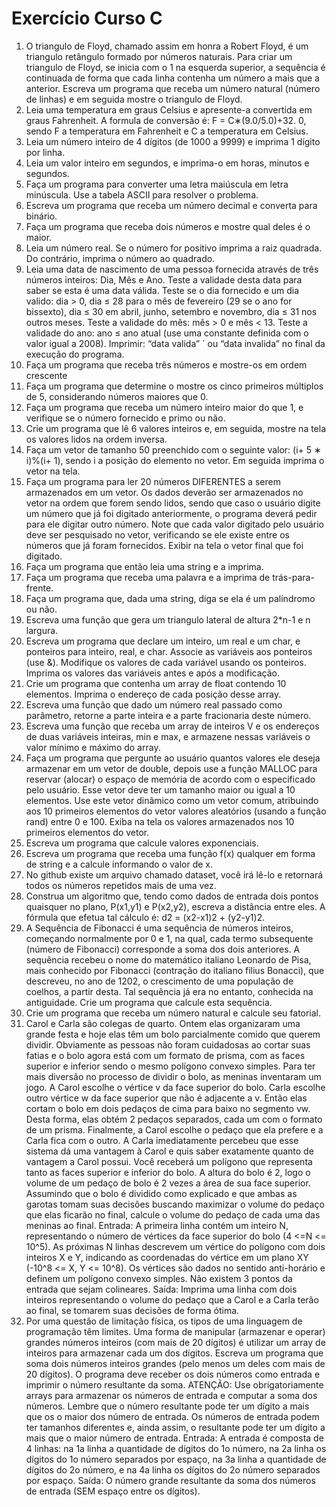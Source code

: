 # Exercício Curso C
1.	O triangulo de Floyd, chamado assim em honra a Robert Floyd, é um triangulo retângulo formado por números naturais. Para criar um triangulo de Floyd, se inicia com o 1 na esquerda superior, a sequência é continuada de forma que cada linha contenha um número a mais que a anterior. Escreva um programa que receba um número natural (número de linhas) e em seguida mostre o triangulo de Floyd.
2.	Leia uma temperatura em graus Celsius e apresente-a convertida em graus Fahrenheit. A formula de conversão é: F = C∗(9.0/5.0)+32. 0, sendo F a temperatura em Fahrenheit e C a temperatura em Celsius.
3.	Leia um número inteiro de 4 dígitos (de 1000 a 9999) e imprima 1 dígito por linha.
4.	Leia um valor inteiro em segundos, e imprima-o em horas, minutos e segundos.
5.	Faça um programa para converter uma letra maiúscula em letra minúscula. Use a tabela ASCII para resolver o problema.
6.	Escreva um programa que receba um número decimal e converta para binário.
7.	Faça um programa que receba dois números e mostre qual deles é o maior.
8.	Leia um número real. Se o número for positivo imprima a raiz quadrada. Do contrário, imprima o número ao quadrado.
9.	Leia uma data de nascimento de uma pessoa fornecida através de três números inteiros:  Dia, Mês e Ano. Teste a validade desta data para saber se esta é uma data válida. Teste se o dia fornecido e um dia valido: dia > 0, dia ≤ 28 para o mês de fevereiro (29 se o ano for bissexto), dia ≤ 30 em abril, junho, setembro e novembro, dia ≤ 31 nos outros meses. Teste a validade do mês: mês > 0 e mês < 13. Teste a validade do ano: ano ≤ ano atual (use uma constante definida com o valor igual a 2008). Imprimir: “data valida” ´ ou “data invalida” no final da execução do programa.
10.	Faça um programa que receba três números e mostre-os em ordem crescente
11.	Faça um programa que determine o mostre os cinco primeiros múltiplos de 5, considerando números maiores que 0.
12.	Faça um programa que receba um número inteiro maior do que 1, e verifique se o número fornecido e primo ou não.
13.	Crie um programa que lê 6 valores inteiros e, em seguida, mostre na tela os valores lidos na ordem inversa.
14.	Faça um vetor de tamanho 50 preenchido com o seguinte valor: (i+ 5 ∗ i)%(i+ 1), sendo i a posição do elemento no vetor. Em seguida imprima o vetor na tela.
15.	Faça um programa para ler 20 números DIFERENTES a serem armazenados em um vetor. Os dados deverão ser armazenados no vetor na ordem que forem sendo lidos, sendo que caso o usuário digite um número que já foi digitado anteriormente, o programa deverá pedir para ele digitar outro número. Note que cada valor digitado pelo usuário deve ser pesquisado no vetor, verificando se ele existe entre os números que já foram fornecidos. Exibir na tela o vetor final que foi digitado.
16.	Faça um programa que então leia uma string e a imprima. 
17.	Faça um programa que receba uma palavra e a imprima de trás-para-frente.
18.	Faça um programa que, dada uma string, diga se ela é um palíndromo ou não.
19.	Escreva uma função que gera um triangulo lateral de altura 2*n-1 e n largura.
20.	Escreva um programa que declare um inteiro, um real e um char, e ponteiros para inteiro, real, e char. Associe as variáveis aos ponteiros (use &). Modifique os valores de cada variável usando os ponteiros. Imprima os valores das variáveis antes e após a modificação.
21.	Crie um programa que contenha um array de float contendo 10 elementos. Imprima o endereço de cada posição desse array.
22.	Escreva uma função que dado um número real passado como parâmetro, retorne a parte inteira e a parte fracionaria deste número. 
23.	Escreva uma função que receba um array de inteiros V e os endereços de duas variáveis inteiras, min e max, e armazene nessas variáveis o valor mínimo e máximo do array. 
24.	Faça um programa que pergunte ao usuário quantos valores ele deseja armazenar em um vetor de double, depois use a função MALLOC para reservar (alocar) o espaço de memória de acordo com o especificado pelo usuário. Esse vetor deve ter um tamanho maior ou igual a 10 elementos. Use este vetor dinâmico como um vetor comum, atribuindo aos 10 primeiros elementos do vetor valores aleatórios (usando a função rand) entre 0 e 100. Exiba na tela os valores armazenados nos 10 primeiros elementos do vetor.
25.	Escreva um programa que calcule valores exponenciais.
26.	Escreva um programa que receba uma função f(x) qualquer em forma de string e a calcule informando o valor de x.
27.	No github existe um arquivo chamado dataset, você irá lê-lo e retornará todos os números repetidos mais de uma vez.
28.	Construa um algoritmo que, tendo como dados de entrada dois pontos quaisquer no plano, P(x1,y1) e P(x2,y2), escreva a distância entre eles. A fórmula que efetua tal cálculo é: d2 = (x2-x1)2 + (y2-y1)2.
29.	A Sequência de Fibonacci é uma sequência de números inteiros, começando normalmente por 0 e 1, na qual, cada termo subsequente (número de Fibonacci) corresponde a soma dos dois anteriores. A sequência recebeu o nome do matemático italiano Leonardo de Pisa, mais conhecido por Fibonacci (contração do italiano filius Bonacci), que descreveu, no ano de 1202, o crescimento de uma população de coelhos, a partir desta. Tal sequência já era no entanto, conhecida na antiguidade. Crie um programa que calcule esta sequência.
30.	Crie um programa que receba um número natural e calcule seu fatorial.
31.	Carol e Carla são colegas de quarto. Ontem elas organizaram uma grande festa e hoje elas têm um bolo parcialmente comido que querem dividir. Obviamente as pessoas não foram cuidadosas ao cortar suas fatias e o bolo agora está com um formato de prisma, com as faces superior e inferior sendo o mesmo polígono convexo simples. Para ter mais diversão no processo de dividir o bolo, as meninas inventaram um jogo. A Carol escolhe o vértice v da face superior do bolo. Carla escolhe outro vértice w da face superior que não é adjacente a v. Então elas cortam o bolo em dois pedaços de cima para baixo no segmento vw. Desta forma, elas obtém 2 pedaços separados, cada um com o formato de um prisma. Finalmente, a Carol escolhe o pedaço que ela prefere e a Carla fica com o outro. A Carla imediatamente percebeu que esse sistema dá uma vantagem à Carol e quis saber exatamente quanto de vantagem a Carol possui. Você receberá um polígono que representa tanto as faces superior e inferior do bolo. A altura do bolo é 2, logo o volume de um pedaço de bolo é 2 vezes a área de sua face superior. Assumindo que o bolo é dividido como explicado e que ambas as garotas tomam suas decisões buscando maximizar o volume do pedaço que elas ficarão no final, calcule o volume do pedaço de cada uma das meninas ao final.
Entrada:
A primeira linha contém um inteiro N, representando o número de vértices da face superior do bolo (4 <=N <= 10^5). As próximas N linhas descrevem um vértice do polígono com dois inteiros X e Y, indicando as coordenadas do vértice em um plano XY (-10^8 <= X, Y <= 10^8). Os vértices são dados no sentido anti-horário e definem um polígono convexo simples. Não existem 3 pontos da entrada que sejam colineares.
Saída:
Imprima uma linha com dois inteiros representando o volume do pedaço que a Carol e a Carla terão ao final, se tomarem suas decisões de forma ótima.
32.	Por uma questão de limitação física, os tipos de uma linguagem de programação têm limites. Uma forma de manipular (armazenar e operar) grandes números inteiros (com mais de 20 dígitos) é utilizar um array de inteiros para armazenar cada um dos dígitos. Escreva um programa que soma dois números inteiros grandes (pelo menos um deles com mais de 20 dígitos). O programa deve receber os dois números como entrada e imprimir o número resultante da soma. ATENÇÃO: Use obrigatoriamente arrays para armazenar os números de entrada e computar a soma dos números. Lembre que o número resultante pode ter um dígito a mais que os o maior dos número de entrada. Os números de entrada podem ter tamanhos diferentes e, ainda assim, o resultante pode ter um dígito a mais que o maior número de entrada.
Entrada:
A entrada é composta de 4 linhas: na 1a linha a quantidade de dígitos do 1o número, na 2a linha os dígitos do 1o número separados por espaço, na 3a linha a quantidade de dígitos do 2o número, e na 4a linha os dígitos do 2o número separados por espaço.
Saída:
O número grande resultante da soma dos números de entrada (SEM espaço entre os dígitos).
